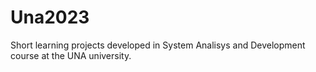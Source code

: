 # Una2023
Short learning projects developed in System Analisys and Development course at the UNA university.
